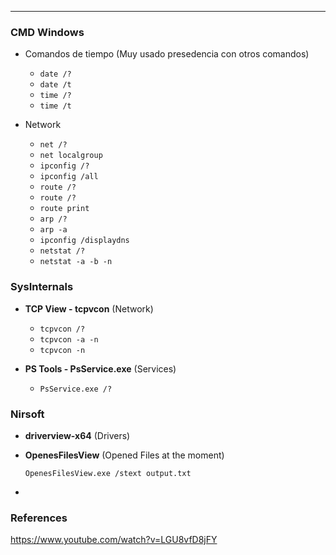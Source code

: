 ---

### CMD Windows

- Comandos de tiempo (Muy usado presedencia con otros comandos)

    - `date /?`
    - `date /t`
    - `time /?`
    - `time /t` 
    
- Network

    - `net /?` 
    - `net localgroup`  
    - `ipconfig /?`   
    - `ipconfig /all`
    - `route /?`
    - `route /?`
    - `route print`
    - `arp /?`
    - `arp -a`
    - `ipconfig /displaydns`
    - `netstat /?`
    - `netstat -a -b -n`

### SysInternals

- **TCP View - tcpvcon** (Network)

    - `tcpvcon /?`
    - `tcpvcon -a -n`
    - `tcpvcon -n`  

- **PS Tools - PsService.exe** (Services)

    - `PsService.exe /?`

### Nirsoft

- **driverview-x64** (Drivers)

- **OpenesFilesView** (Opened Files at the moment)

    `OpenesFilesView.exe /stext output.txt`   

- 


### References

https://www.youtube.com/watch?v=LGU8vfD8jFY

